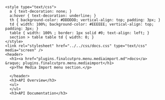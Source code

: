     <style type="text/css">
      a { text-decoration: none; }
      a:hover { text-decoration: underline; }
      th { background-color: #DDDDDD; vertical-align: top; padding: 3px; }
      td { width: 100%; background-color: #EEEEEE; vertical-align: top; padding: 3px; }
      table { width: 100% ; border: 1px solid #0; text-align: left; }
      section > table table td { width: 0; }
    </style>
    <link rel="stylesheet" href="../../css/docs.css" type="text/css" media="screen" />
    <header>
      <h1><a href="plugins.finalcutpro.menu.mediaimport.md">docs</a> &raquo; plugins.finalcutpro.menu.mediaimport</h1>
      <p>The Media Import menu section.</p>

      </header>
      <h3>API Overview</h3>
      <ul>
      </ul>
      <h3>API Documentation</h3>
